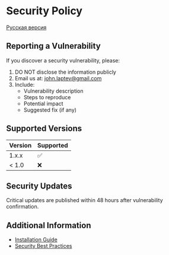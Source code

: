 # Security Policy

[Русская версия](SECURITY.md)

## Reporting a Vulnerability

If you discover a security vulnerability, please:

1. DO NOT disclose the information publicly
2. Email us at: john.laptev@gmail.com
3. Include:
   - Vulnerability description
   - Steps to reproduce
   - Potential impact
   - Suggested fix (if any)

## Supported Versions

| Version | Supported |
| --- | --- |
| 1.x.x | ✅ |
| < 1.0 | ❌ |

## Security Updates

Critical updates are published within 48 hours after vulnerability confirmation.

## Additional Information

- [Installation Guide](docs/en/installation.md)
- [Security Best Practices](docs/en/security.md)